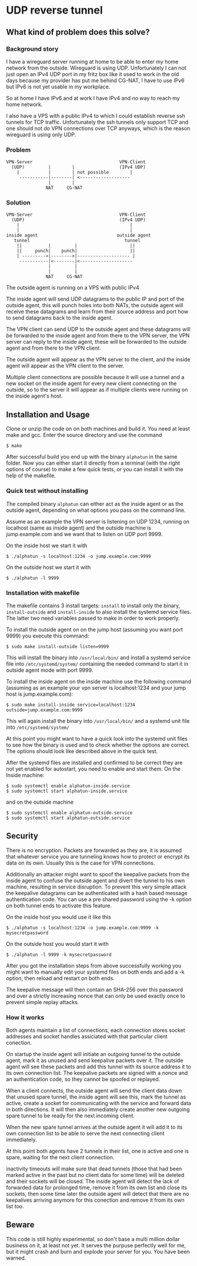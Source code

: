 # UDP reverse tunnel

## What kind of problem does this solve?

### Background story

I have a wireguard server running at home to be able to enter my home network from the outside. Wireguard is using UDP. Unfortunately I can not just open an IPv4 UDP port in my fritz box like it used to work in the old days because my provider has put me behind CG-NAT, I have to use IPv6 but IPv6 is not yet usable in my workplace.

So at home I have IPv6 and at work I have IPv4 and no way to reach my home network.

I also have a VPS with a public IPv4 to which I could establish reverse ssh tunnels for TCP traffic. Unfortunately the ssh tunnels only support TCP and one should not do VPN connections over TCP anyways, which is the reason wireguard is using only UDP.

### Problem

````
VPN-Server                                 VPN-Client
  (UDP)         |        |                 (IPv4 UDP)
    |           |        | not possible        |
     -----------|--------| <-------------------
                |        |
               NAT     CG-NAT

````

### Solution
````
VPN-Server                                 VPN-Client
  (UDP)                                    (IPv4 UDP)
    |                                          |
    |                                          |
inside agent                              outside agent
   tunnel                                    tunnel
    ||          |         |                    ||
    ||     punch|    punch|                    ||
    | --------->|-------->|-------------------- |
     -----------|<--------|<--------------------
                |         |
                |         |
               NAT     CG-NAT
````

The outside agent is running on a VPS with public IPv4

The inside agent will send UDP datagrams to the public IP and port of the outside agent, this will punch holes into both NATs, the outside agent will receive these datagrams and learn from their source address and port how to send datagrams back to the inside agent.

The VPN client can send UDP to the outside agent and these datagrams will be forwarded to the inside agent and from there to the VPN server, the VPN server can reply to the inside agent, these will be forwarded to the outside agent and from there to the VPN client.

The outside agent will appear as the VPN server to the client, and the inside agent will appear as the VPN client to the server.

Multiple client connections are possible because it will use a tunnel and a new socket on the inside agent for every new client connecting on the outside, so to the server it will appear as if multiple clients were running on the inside agent's host.

## Installation and Usage

Clone or unzip the code on on both machines and build it. You need at least make and gcc. Enter the source directory and use the command
````
$ make
````
After successful build you end up with the binary `alphatun` in the same folder. Now you can either start it directly from a terminal (with the right options of course) to make a few quick tests, or you can install it with the help of the makefile.

### Quick test without installing

The compiled binary `alphatun` can either act as the inside agent or as the outside agent, depending on what options you pass on the command line.

Assume as an example the VPN server is listening on UDP 1234, running on localhost (same as inside agent) and the outside machine is jump.example.com and we want that to listen on UDP port 9999.

On the inside host we start it with
````
$ ./alphatun -s localhost:1234 -o jump.example.com:9999
````

On the outside host we start it with
````
$ ./alphatun -l 9999
````

### Installation with makefile

The makefile contains 3 install targets: `install` to install only the binary, `install-outside` and `install-inside` to also install the systemd service files. The latter two need variables passed to make in order to work properly.

To install the outside agent on on the jump host (assuming you want port 9999) you execute this command:
````
$ sudo make install-outside listen=9999
````
This will install the binary into `/usr/local/bin/` and install a systemd service file into `/etc/systemd/system/` containing the needed command to start it in outside agent mode with port 9999.

To install the inside agent on the inside machine use the following command (assuming as an example your vpn server is localhost:1234 and your jump host is jump.example.com):
````
$ sudo make install-inside service=localhost:1234 outside=jump.example.com:9999
````
This will again install the binary into `/usr/local/bin/` and a systemd unit file into `/etc/systemd/system/`

At this point you might want to have a quick look into the systemd unit files to see how the binary is used and to check whether the options are correct. The options should look like described above in the quick test.

After the systemd files are installed and confirmed to be correct they are not yet enabled for autostart, you need to enable and start them. On the Inside machine:
````
$ sudo systemctl enable alphatun-inside.service
$ sudo systemctl start alphatun-inside.service
````
and on the outside machine
````
$ sudo systemctl enable alphatun-outside.service
$ sudo systemctl start alphatun-outside.service
````

## Security

There is no encryption. Packets are forwarded as they are, it is assumed that whatever service you are tunneling knows how to protect or encrypt its data on its own. Usually this is the case for VPN connections.

Additionally an attacker might want to spoof the keepalive packets from the inside agent to confuse the outside agent and divert the tunnel to his own machine, resulting in service disruption. To prevent this very simple attack the keepalive datagrams can be authenticated with a hash based message authentication code. You can use a pre shared password using the -k option on both tunnel ends to activate this feature.

On the inside host you would use it like this
````
$ ./alphatun -s localhost:1234 -o jump.example.com:9999 -k mysecretpassword
````

On the outside host you would start it with
````
$ ./alphatun -l 9999 -k mysecretpassword
````
After you got the installation steps from above successfully working you might want to manually edit your systemd files on both ends and add a -k option, then reload and restart on both ends.

The keepalive message will then contain an SHA-256 over this password and over a strictly increasing nonce that can only be used exactly once to prevent simple replay attacks.

### How it works

Both agents maintain a list of connections, each connection stores socket addresses and socket handles assiciated with that particular client conection.

On startup the inside agent will initiate an outgoing tunnel to the outside agent, mark it as unused and send keepalive packets over it. The outside agent will see these packets and add this tunnel with its source address it to its own connection list. The keepalive packets are signed with a nonce and an authentication code, so they cannot be spoofed or replayed.

When a client connects, the outside agent will send the client data down that unused spare tunnel, the inside agent will see this, mark the tunnel as active, create a socket for communicating with the service and forward data in both directions. It will then also immediately create another new outgoing spare tunnel to be ready for the next incoming client.

When the new spare tunnel arrives at the outside agent it will add it to its own connection list to be able to serve the next connecting client immediately.

At this point both agents have 2 tunnels in their list, one is active and one is spare, waiting for the next client connection.

inactivity timeouts will make sure that dead tunnels (those that had been marked active in the past but no client data for some time) will be deleted and their sockets will be closed. The inside agent will detect the lack of forwarded data for prolonged time, remove it from its own list and close its sockets, then some time later the outside agent will detect that there are no keepalives arriving anymore for this conection and remove it from its own list too.

## Beware

This code is still highly experimental, so don't base a multi million dollar business on it, at least not yet. It serves the purpuse perfectly well for me, but it might crash and burn and explode your server for you. You have been warned.
